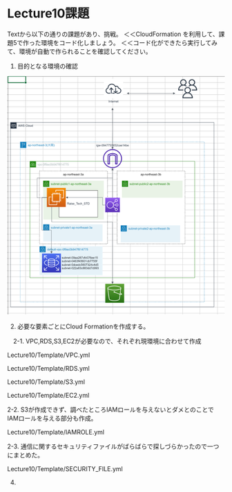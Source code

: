 # Lecture10課題

Textから以下の通りの課題があり、挑戦。
＜＜CloudFormation を利用して、課題5で作った環境をコード化しましょう。
＜＜コード化ができたら実行してみて、環境が自動で作られることを確認してください。

1. 目的となる環境の確認

![ENV](./Lecture10/PICTURE/構成図.PNG)

2. 必要な要素ごとにCloud Formationを作成する。

　2-1. VPC,RDS,S3,EC2が必要なので、それぞれ現環境に合わせて作成
 
   Lecture10/Template/VPC.yml
   
   Lecture10/Template/RDS.yml
   
   Lecture10/Template/S3.yml
   
   Lecture10/Template/EC2.yml
   
  2-2. S3が作成できず、調べたところIAMロールを与えないとダメとのことでIAMロールを与える部分も作成。
     
   Lecture10/Template/IAMROLE.yml
   
  2-3. 通信に関するセキュリティファイルがばらばらで探しづらかったので一つにまとめた。
  
   Lecture10/Template/SECURITY_FILE.yml
   
4. 
